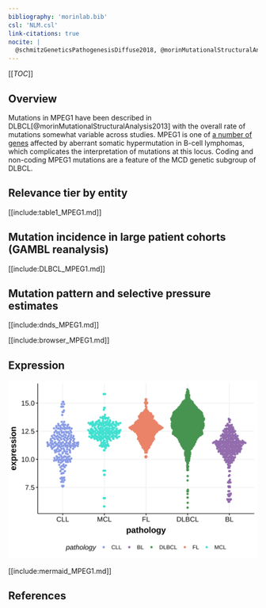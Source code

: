 ```yaml
---
bibliography: 'morinlab.bib'
csl: 'NLM.csl'
link-citations: true
nocite: |
  @schmitzGeneticsPathogenesisDiffuse2018, @morinMutationalStructuralAnalysis2013, 
---
```

[[_TOC_]]

## Overview
Mutations in MPEG1 have been described in DLBCL[@morinMutationalStructuralAnalysis2013] with the overall rate of mutations somewhat variable across studies. MPEG1 is one of [a number of genes](https://github.com/morinlab/LLMPP/wiki/ashm) affected by aberrant somatic hypermutation in B-cell lymphomas, which complicates the interpretation of mutations at this locus. Coding and non-coding MPEG1 mutations are a feature of the MCD genetic subgroup of DLBCL. 


## Relevance tier by entity

[[include:table1_MPEG1.md]]

## Mutation incidence in large patient cohorts (GAMBL reanalysis)

[[include:DLBCL_MPEG1.md]]

## Mutation pattern and selective pressure estimates

[[include:dnds_MPEG1.md]]

[[include:browser_MPEG1.md]]

## Expression
![](images/gene_expression/MPEG1_by_pathology.svg)

[[include:mermaid_MPEG1.md]]

## References

<!-- ORIGIN: morinMutationalStructuralAnalysis2013 -->
<!-- DLBCL: morinMutationalStructuralAnalysis2013 -->
